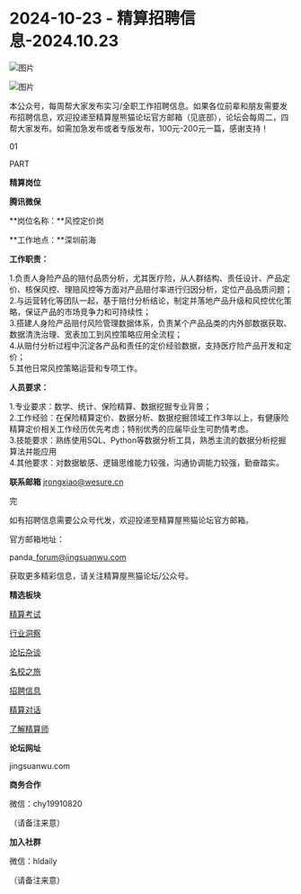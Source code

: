 # 2024-10-23 - 精算招聘信息-2024.10.23

![图片](https://mmbiz.qpic.cn/mmbiz_jpg/PVTr5cqOmdsiaicIRGthO3IhpdkibrFUWVU1xAtP9ZY24c0vAhCVJo55thjfrfia19NvibyVvich2UW9I8vGCty5LxNw/640?wx_fmt=jpeg&tp=webp&wxfrom=5&wx_lazy=1)

![图片](https://mmbiz.qpic.cn/mmbiz_png/7QRTvkK2qC63c02mKcsfAaJ8sNcicTvg22UkHHibvKiasFS9FS6E4FeV0Dibe7as7h4tm8p7EfNfI06adlGbL2icYjw/640?wx_fmt=png&tp=webp&wxfrom=5&wx_lazy=1)

本公众号，每周帮大家发布实习/全职工作招聘信息。如果各位前辈和朋友需要发布招聘信息，欢迎投递至精算屋熊猫论坛官方邮箱（见底部），论坛会每周二，四帮大家发布。如需加急发布或者专版发布，100元-200元一篇，感谢支持！

01

PART

**精算岗位**

**腾讯微保**

**岗位名称：**风控定价岗

**工作地点：**深圳前海

**工作职责：**

1.负责人身险产品的赔付品质分析，尤其医疗险，从人群结构、责任设计、产品定价、核保风控、理赔风控等方面对产品赔付率进行归因分析，定位产品品质问题；  
2.与运营转化等团队一起，基于赔付分析结论，制定并落地产品升级和风控优化策略，保证产品的市场竞争力和可持续性；  
3.搭建人身险产品赔付风险管理数据体系，负责某个产品品类的内外部数据获取、数据清洗治理、宽表加工到风控策略应用全流程；  
4.从赔付分析过程中沉淀各产品和责任的定价经验数据，支持医疗险产品开发和定价；  
5.其他日常风控策略运营和专项工作。

**人员要求：**

1.专业要求：数学、统计、保险精算、数据挖掘专业背景；  
2.工作经验：在保险精算定价、数据分析、数据挖掘领域工作3年以上，有健康险精算定价相关工作经历优先考虑；特别优秀的应届毕业生可酌情考虑。  
3.技能要求：熟练使用SQL、Python等数据分析工具，熟悉主流的数据分析挖掘算法并能应用  
4.其他要求：对数据敏感、逻辑思维能力较强，沟通协调能力较强，勤奋踏实。

**联系邮箱** jrongxiao@wesure.cn


完

如有招聘信息需要公众号代发，欢迎投递至精算屋熊猫论坛官方邮箱。

官方邮箱地址：

panda\_forum@jingsuanwu.com

获取更多精彩信息，请关注精算屋熊猫论坛/公众号。

**精选板块**

[精算考试](https://mp.weixin.qq.com/mp/appmsgalbum?__biz=Mzg5NzkwMTMzMA==&action=getalbum&album_id=2804960172988448769#wechat_redirect)

[行业洞察](https://mp.weixin.qq.com/mp/appmsgalbum?__biz=Mzg5NzkwMTMzMA==&action=getalbum&album_id=2804965799378829313#wechat_redirect)

[论坛杂谈](https://mp.weixin.qq.com/mp/appmsgalbum?__biz=Mzg5NzkwMTMzMA==&action=getalbum&album_id=2804979947286315009#wechat_redirect)

[名校之旅](https://mp.weixin.qq.com/mp/appmsgalbum?__biz=Mzg5NzkwMTMzMA==&action=getalbum&album_id=2804975288236654595#wechat_redirect)

[招聘信息](https://mp.weixin.qq.com/mp/appmsgalbum?__biz=Mzg5NzkwMTMzMA==&action=getalbum&album_id=2809916434738069507#wechat_redirect)

[精算对话](https://mp.weixin.qq.com/mp/appmsgalbum?__biz=Mzg5NzkwMTMzMA==&action=getalbum&album_id=3028246288796221446#wechat_redirect)

[了解精算师](https://mp.weixin.qq.com/mp/appmsgalbum?__biz=Mzg5NzkwMTMzMA==&action=getalbum&album_id=2804971247444180995#wechat_redirect)

**论坛网址**

jingsuanwu.com

**商务合作**

微信：chy19910820

（请备注来意）

**加入社群**

微信：hldaily

（请备注来意）